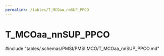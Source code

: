 ```yaml
---
permalink: /tables/T_MCOaa_nnSUP_PPCO
---
```

# T_MCOaa_nnSUP_PPCO

<!-- ATTENTION : Ne pas supprimer ou modifier la ligne ci-dessous -->
#include "tables/.schemas/PMSI/PMSI MCO/T_MCOaa_nnSUP_PPCO.md"
<!-- ATTENTION : Ne pas supprimer ou modifier la ligne ci-dessus -->
